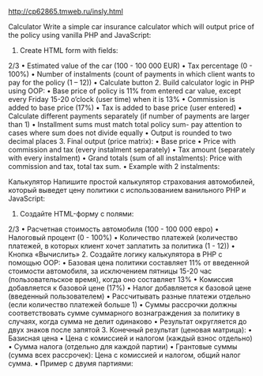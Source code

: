 http://cp62865.tmweb.ru/insly.html

Calculator
Write a simple car insurance calculator which will output price of the policy using vanilla PHP and JavaScript:
1. Create HTML form with fields:
<Test>
</Test> 2/3
• Estimated value of the car (100 - 100 000 EUR)
• Tax percentage (0 - 100%)
• Number of instalments (count of payments in which client wants to pay for the policy (1 – 12))
• Calculate button
2. Build calculator logic in PHP using OOP:
• Base price of policy is 11% from entered car value, except every Friday 15-20 o’clock (user time) when it is 13%
• Commission is added to base price (17%)
• Tax is added to base price (user entered)
• Calculate different payments separately (if number of payments are larger than 1)
• Installment sums must match total policy sum- pay attention to cases where sum does not divide equally
• Output is rounded to two decimal places
3. Final output (price matrix):
• Base price
• Price with commission and tax (every instalment separately)
• Tax amount (separately with every instalment)
• Grand totals (sum of all instalments): Price with commission and tax, total tax sum.
• Example with 2 instalments:

Калькулятор
Напишите простой калькулятор страхования автомобилей, который выведет цену политики с использованием ванильного PHP
и JavaScript:
1. Создайте HTML-форму с полями:
<Test>
</ Test> 2/3
• Расчетная стоимость автомобиля (100 - 100 000 евро)
• Налоговый процент (0 - 100%)
• Количество платежей (количество платежей, в которых клиент хочет заплатить за
политика (1 - 12))
• Кнопка «Вычислить»
2. Создайте логику калькулятора в PHP с помощью OOP:
• Базовая цена политики составляет 11% от введенной стоимости автомобиля, за исключением пятницы 15-20
час (пользовательское время), когда оно составляет 13%
• Комиссия добавляется к базовой цене (17%)
• Налог добавляется к базовой цене (введенный пользователем)
• Рассчитывать разные платежи отдельно (если количество платежей больше 1)
• Суммы рассрочки должны соответствовать сумме суммарного вознаграждения за политику в случаях, когда сумма
не делит одинаково
• Результат округляется до двух знаков после запятой
3. Конечный результат (ценовая матрица):
• Базисная цена
• Цена с комиссией и налогом (каждый взнос отдельно)
• Сумма налога (отдельно для каждой партии)
• Грантовые суммы (сумма всех рассрочек): Цена с комиссией и налогом, общий налог
сумма.
• Пример с двумя партиями:
